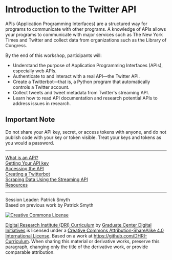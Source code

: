 # Introduction to the Twitter API

APIs (Application Programming Interfaces) are a structured way for programs to communicate with other programs. A knowledge of APIs allows your programs to communicate with major services such as The New York Times and Twitter and collect data from organizations such as the Library of Congress. 

By the end of this workshop, participants will:

- Understand the purpose of Application Programming Interfaces (APIs), especially web APIs.
- Authenticate to and interact with a real API—the Twitter API.
- Create a Twitterbot—that is, a Python program that automatically controls a Twitter account.
- Collect tweets and tweet metadata from Twitter's streaming API.
- Learn how to read API documentation and research potential APIs to address issues in research.

## Important Note

Do not share your API key, secret, or access tokens with anyone, and do not publish code with your key or token visible. Treat your keys and tokens as you would a password.

-----

[What is an API?](sections/what_is_api.md)  
[Getting Your API key](sections/getting_key.md)  
[Accessing the API](sections/accessing_api.md)  
[Creating a Twitterbot](sections/creating_twitterbot.md)  
[Scraping Data Using the Streaming API](sections/scraping_data.md)  
[Resources](sections/resources.md)  

-----

Session Leader: Patrick Smyth  
Based on previous work by Patrick Smyth  

[![Creative Commons License](https://i.creativecommons.org/l/by-sa/4.0/88x31.png)](http://creativecommons.org/licenses/by-sa/4.0/)

[Digital Research Institute (DRI) Curriculum](http://purl.org/dc/terms/) by [Graduate Center Digital Initiatives](https://gcdi.commons.gc.cuny.edu/) is licensed under a [Creative Commons Attribution-ShareAlike 4.0 International License](http://creativecommons.org/licenses/by-sa/4.0/). Based on a work at <https://github.com/DHRI-Curriculum>. When sharing this material or derivative works, preserve this paragraph, changing only the title of the derivative work, or provide comparable attribution.



